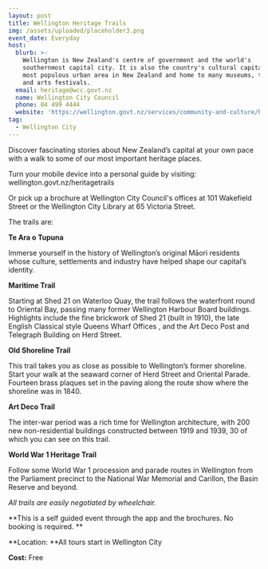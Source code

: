 ```yaml
---
layout: post
title: Wellington Heritage Trails
img: /assets/uploaded/placeholder3.png
event_date: Everyday
host:
  blurb: >-
    Wellington is New Zealand's centre of government and the world's
    southernmost capital city. It is also the country's cultural capital, third
    most populous urban area in New Zealand and home to many museums, theatres
    and arts festivals.
  email: heritage@wcc.govt.nz
  name: Wellington City Council
  phone: 04 499 4444
  website: 'https://wellington.govt.nz/services/community-and-culture/heritage'
tag:
  - Wellington City
---
```

Discover fascinating stories about New Zealand’s capital at your own pace with a walk to some of our most important heritage places.

Turn your mobile device into a personal guide by visiting: wellington.govt.nz/heritagetrails

Or pick up a brochure at Wellington City Council's offices at 101 Wakefield Street or the Wellington City Library at 65 Victoria Street. 

The trails are: 

**Te Ara o Tupuna**

Immerse yourself in the history of Wellington’s original Māori residents whose culture, settlements and industry have helped shape our capital’s identity.

**Maritime Trail**

Starting at Shed 21 on Waterloo Quay, the trail follows the waterfront round to Oriental Bay, passing many former Wellington Harbour Board buildings. Highlights include the fine brickwork of Shed 21 (built in 1910), the late English Classical style Queens Wharf Offices, and the Art Deco Post and Telegraph Building on Herd Street.



**Old Shoreline Trail**

This trail takes you as close as possible to Wellington’s former shoreline. Start your walk at the seaward corner of Herd Street and Oriental Parade. Fourteen brass plaques set in the paving along the route show where the shoreline was in 1840.

**Art Deco Trail**

The inter-war period was a rich time for Wellington architecture, with 200 new non-residential buildings constructed between 1919 and 1939, 30 of which you can see on this trail. 

**World War 1 Heritage Trail**

Follow some World War 1 procession and parade routes in Wellington from the Parliament precinct to the National War Memorial and Carillon, the Basin Reserve and beyond.

_All trails are easily negotiated by wheelchair._



**This is a self guided event through the app and the brochures. No booking is required. **

**Location: **All tours start in Wellington City

**Cost:** Free
